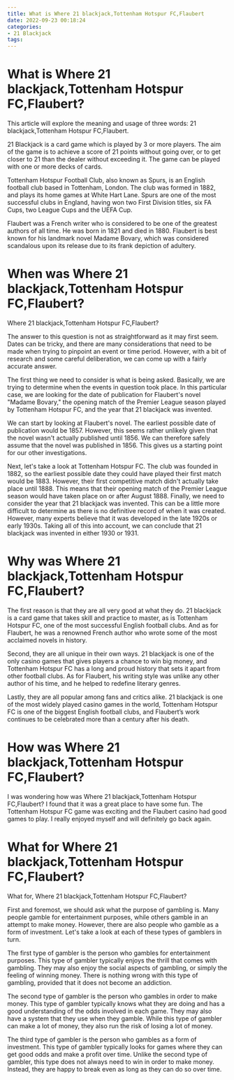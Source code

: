 ```yaml
---
title: What is Where 21 blackjack,Tottenham Hotspur FC,Flaubert
date: 2022-09-23 00:18:24
categories:
- 21 Blackjack
tags:
---
```



#  What is Where 21 blackjack,Tottenham Hotspur FC,Flaubert?

This article will explore the meaning and usage of three words: 21 blackjack,Tottenham Hotspur FC,Flaubert.

21 Blackjack is a card game which is played by 3 or more players. The aim of the game is to achieve a score of 21 points without going over, or to get closer to 21 than the dealer without exceeding it. The game can be played with one or more decks of cards.

Tottenham Hotspur Football Club, also known as Spurs, is an English football club based in Tottenham, London. The club was formed in 1882, and plays its home games at White Hart Lane. Spurs are one of the most successful clubs in England, having won two First Division titles, six FA Cups, two League Cups and the UEFA Cup.

Flaubert was a French writer who is considered to be one of the greatest authors of all time. He was born in 1821 and died in 1880. Flaubert is best known for his landmark novel Madame Bovary, which was considered scandalous upon its release due to its frank depiction of adultery.

#  When was Where 21 blackjack,Tottenham Hotspur FC,Flaubert?

Where 21 blackjack,Tottenham Hotspur FC,Flaubert?

The answer to this question is not as straightforward as it may first seem. Dates can be tricky, and there are many considerations that need to be made when trying to pinpoint an event or time period. However, with a bit of research and some careful deliberation, we can come up with a fairly accurate answer.

The first thing we need to consider is what is being asked. Basically, we are trying to determine when the events in question took place. In this particular case, we are looking for the date of publication for Flaubert's novel "Madame Bovary," the opening match of the Premier League season played by Tottenham Hotspur FC, and the year that 21 blackjack was invented.

We can start by looking at Flaubert's novel. The earliest possible date of publication would be 1857. However, this seems rather unlikely given that the novel wasn't actually published until 1856. We can therefore safely assume that the novel was published in 1856. This gives us a starting point for our other investigations.

Next, let's take a look at Tottenham Hotspur FC. The club was founded in 1882, so the earliest possible date they could have played their first match would be 1883. However, their first competitive match didn't actually take place until 1888. This means that their opening match of the Premier League season would have taken place on or after August 1888. Finally, we need to consider the year that 21 blackjack was invented. This can be a little more difficult to determine as there is no definitive record of when it was created. However, many experts believe that it was developed in the late 1920s or early 1930s. Taking all of this into account, we can conclude that 21 blackjack was invented in either 1930 or 1931.

#  Why was Where 21 blackjack,Tottenham Hotspur FC,Flaubert?

The first reason is that they are all very good at what they do. 21 blackjack is a card game that takes skill and practice to master, as is Tottenham Hotspur FC, one of the most successful English football clubs. And as for Flaubert, he was a renowned French author who wrote some of the most acclaimed novels in history.

Second, they are all unique in their own ways. 21 blackjack is one of the only casino games that gives players a chance to win big money, and Tottenham Hotspur FC has a long and proud history that sets it apart from other football clubs. As for Flaubert, his writing style was unlike any other author of his time, and he helped to redefine literary genres.

Lastly, they are all popular among fans and critics alike. 21 blackjack is one of the most widely played casino games in the world, Tottenham Hotspur FC is one of the biggest English football clubs, and Flaubert’s work continues to be celebrated more than a century after his death.

#  How was Where 21 blackjack,Tottenham Hotspur FC,Flaubert?

I was wondering how was Where 21 blackjack,Tottenham Hotspur FC,Flaubert? I found that it was a great place to have some fun. The Tottenham Hotspur FC game was exciting and the Flaubert casino had good games to play. I really enjoyed myself and will definitely go back again.

#  What for Where 21 blackjack,Tottenham Hotspur FC,Flaubert?

What for, Where 21 blackjack,Tottenham Hotspur FC,Flaubert?

First and foremost, we should ask what the purpose of gambling is. Many people gamble for entertainment purposes, while others gamble in an attempt to make money. However, there are also people who gamble as a form of investment. Let's take a look at each of these types of gamblers in turn.

The first type of gambler is the person who gambles for entertainment purposes. This type of gambler typically enjoys the thrill that comes with gambling. They may also enjoy the social aspects of gambling, or simply the feeling of winning money. There is nothing wrong with this type of gambling, provided that it does not become an addiction.

The second type of gambler is the person who gambles in order to make money. This type of gambler typically knows what they are doing and has a good understanding of the odds involved in each game. They may also have a system that they use when they gamble. While this type of gambler can make a lot of money, they also run the risk of losing a lot of money.

The third type of gambler is the person who gambles as a form of investment. This type of gambler typically looks for games where they can get good odds and make a profit over time. Unlike the second type of gambler, this type does not always need to win in order to make money. Instead, they are happy to break even as long as they can do so over time.